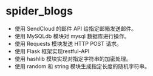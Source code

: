 # spider_blogs

- 使用 SendCloud 的邮件 API 给指定邮箱发送邮件。
- 使用 MySQLdb 模块对 mysql 数据库进行操作。
- 使用 Requests 模块发送 HTTP POST 请求。
- 使用 Flask 框架实现restful-API
- 使用 hashlib 模块实现对指定字符串的加密处理。
- 使用 random 和 string 模块生成指定长度的随机字符串。
